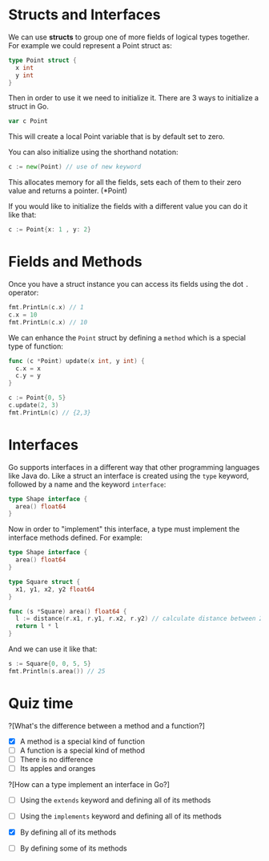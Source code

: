 Structs and Interfaces
===

We can use **structs** to group one of more fields of logical types together. For example we could represent a
Point struct as:

```go
type Point struct {
  x int
  y int
}
```

Then in order to use it we need to initialize it. There are 3 ways to initialize a struct in Go.

```go
var c Point
```
This will create a local Point variable that is by default set to zero. 

You can also initialize using the shorthand notation:

```go
c := new(Point) // use of new keyword
```

This allocates memory for all the fields, sets each of them to their zero value and returns a pointer. (*Point)

If you would like to initialize the fields with a different value you can do it like that:

```go
c := Point{x: 1 , y: 2}
```

Fields and Methods
===
Once you have a struct instance you can access its fields using the dot `.` operator:

```go
fmt.PrintLn(c.x) // 1
c.x = 10
fmt.PrintLn(c.x) // 10
```

We can enhance the `Point` struct by defining a `method` which is a special type of function:

```go
func (c *Point) update(x int, y int) {
  c.x = x
  c.y = y
}

c := Point{0, 5}
c.update(2, 3)
fmt.PrintLn(c) // {2,3}
```

Interfaces
===

Go supports interfaces in a different way that other programming languages like Java do.
Like a struct an interface is created using the `type` keyword, followed by a name and the keyword `interface`:

```go
type Shape interface {
  area() float64
}
```

Now in order to "implement" this interface, a type must implement the interface methods defined. For example:

```go
type Shape interface {
  area() float64
}

type Square struct {
  x1, y1, x2, y2 float64
}

func (s *Square) area() float64 {
  l := distance(r.x1, r.y1, r.x2, r.y2) // calculate distance between 2 points
  return l * l
}
```
And we can use it like that:

```go
s := Square{0, 0, 5, 5}
fmt.Println(s.area()) // 25
```

Quiz time
===
?[What's the difference between a method and a function?]
-[x] A method is a special kind of function
-[ ] A function is a special kind of method
-[ ] There is no difference
-[ ] Its apples and oranges

?[How can a type implement an interface in Go?]
-[ ] Using the `extends` keyword and defining all of its methods
-[ ] Using the `implements` keyword and defining all of its methods
-[x] By defining all of its methods
-[ ] By defining some of its methods


